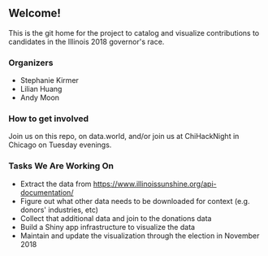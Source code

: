 
## Welcome!
This is the git home for the project to catalog and visualize contributions to 
candidates in the Illinois 2018 governor's race.

### Organizers
- Stephanie Kirmer
- Lilian Huang 
- Andy Moon

### How to get involved
Join us on this repo, on data.world, and/or join us at ChiHackNight in Chicago on
Tuesday evenings. 

### Tasks We Are Working On
- Extract the data from https://www.illinoissunshine.org/api-documentation/
- Figure out what other data needs to be downloaded for context (e.g. donors' industries, etc)
- Collect that additional data and join to the donations data
- Build a Shiny app infrastructure to visualize the data
- Maintain and update the visualization through the election in November 2018